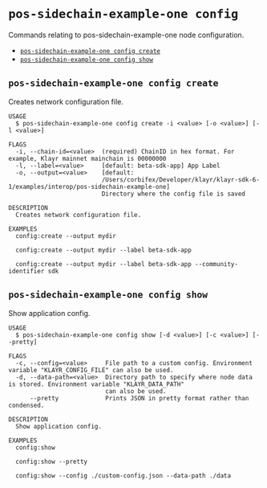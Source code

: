 # `pos-sidechain-example-one config`

Commands relating to pos-sidechain-example-one node configuration.

- [`pos-sidechain-example-one config create`](#pos-sidechain-example-one-config-create)
- [`pos-sidechain-example-one config show`](#pos-sidechain-example-one-config-show)

## `pos-sidechain-example-one config create`

Creates network configuration file.

```
USAGE
  $ pos-sidechain-example-one config create -i <value> [-o <value>] [-l <value>]

FLAGS
  -i, --chain-id=<value>  (required) ChainID in hex format. For example, Klayr mainnet mainchain is 00000000
  -l, --label=<value>     [default: beta-sdk-app] App Label
  -o, --output=<value>    [default:
                          /Users/corbifex/Developer/klayr/klayr-sdk-6-1/examples/interop/pos-sidechain-example-one]
                          Directory where the config file is saved

DESCRIPTION
  Creates network configuration file.

EXAMPLES
  config:create --output mydir

  config:create --output mydir --label beta-sdk-app

  config:create --output mydir --label beta-sdk-app --community-identifier sdk
```

## `pos-sidechain-example-one config show`

Show application config.

```
USAGE
  $ pos-sidechain-example-one config show [-d <value>] [-c <value>] [--pretty]

FLAGS
  -c, --config=<value>     File path to a custom config. Environment variable "KLAYR_CONFIG_FILE" can also be used.
  -d, --data-path=<value>  Directory path to specify where node data is stored. Environment variable "KLAYR_DATA_PATH"
                           can also be used.
      --pretty             Prints JSON in pretty format rather than condensed.

DESCRIPTION
  Show application config.

EXAMPLES
  config:show

  config:show --pretty

  config:show --config ./custom-config.json --data-path ./data
```
